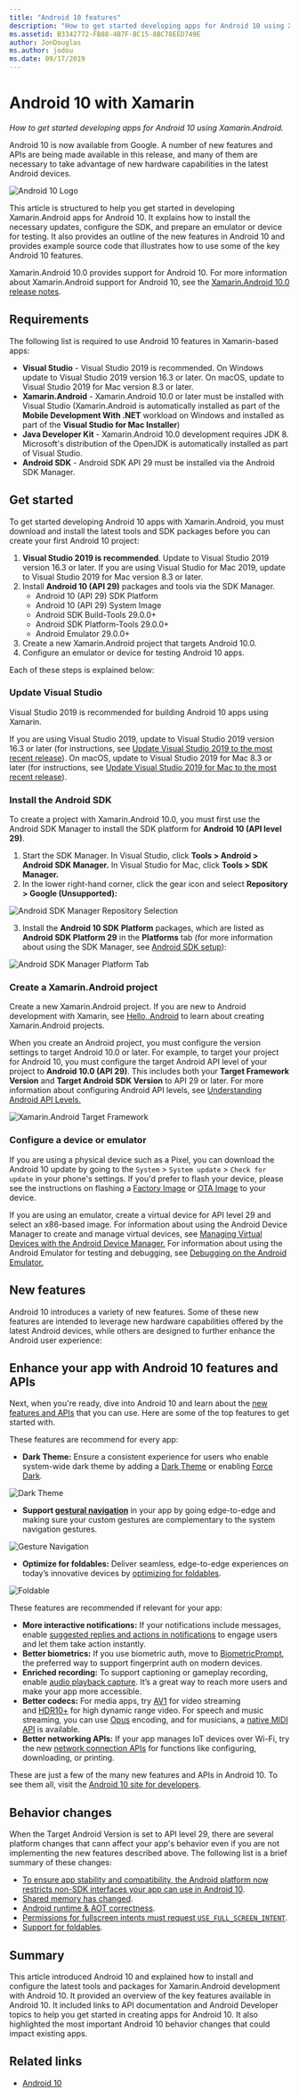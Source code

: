```yaml
---
title: "Android 10 features"
description: "How to get started developing apps for Android 10 using Xamarin.Android."
ms.assetid: B3342772-FB88-4B7F-BC15-8BC78EED749E
author: JonDouglas
ms.author: jodou
ms.date: 09/17/2019
---
```

# Android 10 with Xamarin

_How to get started developing apps for Android 10 using Xamarin.Android._

Android 10 is now available from Google. A number of new features and APIs are being made available in this release, and many of them are necessary to take advantage of new hardware capabilities in the latest Android devices.

![Android 10 Logo](~/android/platform/android-10-images/android10_black.png)

This article is structured to help you get started in developing Xamarin.Android apps for Android 10. It explains how to install the necessary updates, configure the SDK, and prepare an emulator or device for testing. It also provides an outline of the new features in Android 10 and provides example source code that illustrates how to use some of the key Android 10 features.

Xamarin.Android 10.0 provides support for Android 10. For more information about Xamarin.Android support for Android 10, see the [Xamarin.Android 10.0 release notes](https://docs.microsoft.com/xamarin/android/release-notes/10/10.0).

## Requirements

The following list is required to use Android 10 features in Xamarin-based apps:

- **Visual Studio** - Visual Studio 2019 is recommended. On Windows update to Visual Studio 2019 version 16.3 or later. On macOS, update to Visual Studio 2019 for Mac version 8.3 or later.
- **Xamarin.Android** - Xamarin.Android 10.0 or later must be installed with Visual Studio (Xamarin.Android is automatically installed as part of the **Mobile Development With .NET** workload on Windows and installed as part of the **Visual Studio for Mac Installer**)
- **Java Developer Kit** - Xamarin.Android 10.0 development requires JDK 8. Microsoft's distribution of the OpenJDK is automatically installed as part of Visual Studio.
- **Android SDK** - Android SDK API 29 must be installed via the Android SDK Manager.

## Get started

To get started developing Android 10 apps with Xamarin.Android, you must download and install the latest tools and SDK packages before you can create your first Android 10 project:

1. **Visual Studio 2019 is recommended**. Update to Visual Studio 2019 version 16.3 or later. If you are using Visual Studio for Mac 2019, update to Visual Studio 2019 for Mac version 8.3 or later.
2. Install **Android 10 (API 29)** packages and tools via the SDK Manager.
    - Android 10 (API 29) SDK Platform
    - Android 10 (API 29) System Image
    - Android SDK Build-Tools 29.0.0+
    - Android SDK Platform-Tools 29.0.0+
    - Android Emulator 29.0.0+
3. Create a new Xamarin.Android project that targets Android 10.0.
4. Configure an emulator or device for testing Android 10 apps.

Each of these steps is explained below:

### Update Visual Studio

Visual Studio 2019 is recommended for building Android 10 apps using Xamarin.

If you are using Visual Studio 2019, update to Visual Studio 2019 version 16.3 or later (for instructions, see [Update Visual Studio 2019 to the most recent release](https://docs.microsoft.com/visualstudio/install/update-visual-studio)). On macOS, update to Visual Studio 2019 for Mac 8.3 or later (for instructions, see [Update Visual Studio 2019 for Mac to the most recent release](https://docs.microsoft.com/en-us/visualstudio/mac/update)).

### Install the Android SDK

To create a project with Xamarin.Android 10.0, you must first use the Android SDK Manager to install the SDK platform for **Android 10 (API level 29)**.

1. Start the SDK Manager. In Visual Studio, click **Tools > Android > Android SDK Manager.** In Visual Studio for Mac, click **Tools > SDK Manager.**
2. In the lower right-hand corner, click the gear icon and select **Repository > Google (Unsupported):**

![Android SDK Manager Repository Selection](~/android/platform/android-10-images/sdkrepository.png)

3. Install the **Android 10 SDK Platform** packages, which are listed as **Android SDK Platform 29** in the **Platforms** tab (for more information about using the SDK Manager, see [Android SDK setup](https://docs.microsoft.com/en-us/xamarin/android/get-started/installation/android-sdk)):

![Android SDK Manager Platform Tab](~/android/platform/android-10-images/sdkplatforms.png)

### Create a Xamarin.Android project

Create a new Xamarin.Android project. If you are new to Android development with Xamarin, see [Hello, Android](https://docs.microsoft.com/en-us/xamarin/android/get-started/hello-android/index) to learn about creating Xamarin.Android projects.

When you create an Android project, you must configure the version settings to target Android 10.0 or later. For example, to target your project for Android 10, you must configure the target Android API level of your project to **Android 10.0 (API 29)**. This includes both your **Target Framework Version** and **Target Android SDK Version** to API 29 or later. For more information about configuring Android API levels, see [Understanding Android API Levels.](https://docs.microsoft.com/en-us/xamarin/android/app-fundamentals/android-api-levels)

![Xamarin.Android Target Framework](~/android/platform/android-10-images/targetframework.png)

### Configure a device or emulator

If you are using a physical device such as a Pixel, you can download the Android 10 update by going to the `System` > `System update` > `Check for update` in your phone's settings. If you'd prefer to flash your device, please see the instructions on flashing a [Factory Image](https://developers.google.com/android/ota) or [OTA Image](https://developers.google.com/android/ota) to your device.

If you are using an emulator, create a virtual device for API level 29 and select an x86-based image. For information about using the Android Device Manager to create and manage virtual devices, see [Managing Virtual Devices with the Android Device Manager.](https://docs.microsoft.com/en-us/xamarin/android/get-started/installation/android-emulator/device-manager) For information about using the Android Emulator for testing and debugging, see [Debugging on the Android Emulator.](https://docs.microsoft.com/en-us/xamarin/android/deploy-test/debugging/debug-on-emulator)

## New features

Android 10 introduces a variety of new features. Some of these new features are intended to leverage new hardware capabilities offered by the latest Android devices, while others are designed to further enhance the Android user experience:

## Enhance your app with Android 10 features and APIs

Next, when you're ready, dive into Android 10 and learn about the [new features and APIs](https://developer.android.com/preview/api-overview.html) that you can use. Here are some of the top features to get started with.

These features are recommend for every app:

- **Dark Theme:** Ensure a consistent experience for users who enable system-wide dark theme by adding a [Dark Theme](https://developer.android.com/preview/features/darktheme) or enabling [Force Dark](https://developer.android.com/preview/features/darktheme#force_dark).

![Dark Theme](~/android/platform/android-10-images/darktheme.png)

- **Support [gestural navigation](https://developer.android.com/preview/features/gesturalnav)** in your app by going edge-to-edge and making sure your custom gestures are complementary to the system navigation gestures.

![Gesture Navigation](~/android/platform/android-10-images/gesturenavigation.png)

- **Optimize for foldables:** Deliver seamless, edge-to-edge experiences on today’s innovative devices by [optimizing for foldables](https://developer.android.com/preview/features/foldables).

![Foldable](~/android/platform/android-10-images/foldable.png)

These features are recommended if relevant for your app:

- **More interactive notifications:** If your notifications include messages, enable [suggested replies and actions in notifications](https://developer.android.com/preview/features#smart-suggestions) to engage users and let them take action instantly.
- **Better biometrics:** If you use biometric auth, move to [BiometricPrompt](https://developer.android.com/reference/androidx/biometric/BiometricPrompt), the preferred way to support fingerprint auth on modern devices.
- **Enriched recording:** To support captioning or gameplay recording, enable [audio playback capture](https://developer.android.com/preview/features/playback-capture). It’s a great way to reach more users and make your app more accessible.
- **Better codecs:** For media apps, try [AV1](https://en.wikipedia.org/wiki/AV1) for video streaming and [HDR10+](https://en.wikipedia.org/wiki/High-dynamic-range_video#HDR10+) for high dynamic range video. For speech and music streaming, you can use [Opus](http://opus-codec.org/) encoding, and for musicians, a [native MIDI API](https://developer.android.com/preview/features/midi) is available.
- **Better networking APIs:** If your app manages IoT devices over Wi-Fi, try the new [network connection APIs](https://developer.android.com/preview/features#peer2peer) for functions like configuring, downloading, or printing.

These are just a few of the many new features and APIs in Android 10. To see them all, visit the [Android 10 site for developers](https://developer.android.com/about/versions/10/highlights).

## Behavior changes

When the Target Android Version is set to API level 29, there are several platform changes that cann affect your app's behavior even if you are not implementing the new features described above. The following list is a brief summary of these changes:

- [To ensure app stability and compatibility, the Android platform now restricts non-SDK interfaces your app can use in Android 10](https://developer.android.com/about/versions/10/behavior-changes-10#non-sdk-restrictions).
- [Shared memory has changed](https://developer.android.com/about/versions/10/behavior-changes-10#shared-memory).
- [Android runtime & AOT correctness](https://developer.android.com/about/versions/10/behavior-changes-10#system-only-oat).
- [Permissions for fullscreen intents must request `USE_FULL_SCREEN_INTENT`](https://developer.android.com/about/versions/10/behavior-changes-10#full-screen-intents).
- [Support for foldables](https://developer.android.com/about/versions/10/behavior-changes-10#foldables).

## Summary

This article introduced Android 10 and explained how to install and configure the latest tools and packages for Xamarin.Android development with Android 10. It provided an overview of the key features available in Android 10. It included links to API documentation and Android Developer topics to help you get started in creating apps for Android 10. It also highlighted the most important Android 10 behavior changes that could impact existing apps.

## Related links

- [Android 10](https://developer.android.com/about/versions/10)
